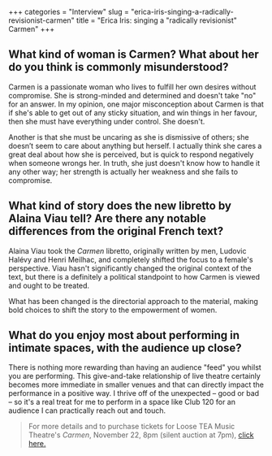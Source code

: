 +++
categories = "Interview"
slug = "erica-iris-singing-a-radically-revisionist-carmen"
title = "Erica Iris: singing a &quot;radically revisionist&quot; Carmen"
+++

## What kind of woman is Carmen? What about her do you think is commonly misunderstood?

Carmen is a passionate woman who lives to fulfill her own desires without compromise. She is strong-minded and determined and doesn't take "no" for an answer. In my opinion, one major misconception about Carmen is that if she's able to get out of any sticky situation, and win things in her favour, then she must have everything under control. She doesn't. 

Another is that she must be uncaring as she is dismissive of others; she doesn’t seem to care about anything but herself. I actually think she cares a great deal about how she is perceived, but is quick to respond negatively when someone wrongs her. In truth, she just doesn't know how to handle it any other way; her strength is actually her weakness and she fails to compromise. 

## What kind of story does the new libretto by Alaina Viau tell? Are there any notable differences from the original French text? 

Alaina Viau took the *Carmen* libretto, originally written by men, Ludovic Halévy and Henri Meilhac, and completely shifted the focus to a female's perspective. Viau hasn't significantly changed the original context of the text, but there is a definitely a political standpoint to how Carmen is viewed and ought to be treated. 

What has been changed is the directorial approach to the material, making bold choices to shift the story to the empowerment of women.

## What do you enjoy most about performing in intimate spaces, with the audience up close? 

There is nothing more rewarding than having an audience "feed" you whilst you are performing. This give-and-take relationship of live theatre certainly becomes more immediate in smaller venues and that can directly impact the performance in a positive way. I thrive off of the unexpected – good or bad – so it's a real treat for me to perform in a space like Club 120 for an audience I can practically reach out and touch.

>For more details and to purchase tickets for Loose TEA Music Theatre's *Carmen*, November 22, 8pm (silent auction at 7pm), [click here.](https://www.eventbrite.ca/e/carmen-tickets-28640800405)
